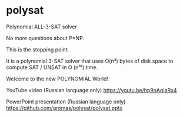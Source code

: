 # polysat
Polynomial ALL-3-SAT solver


No more questions about P=NP.

This is the stopping point.

It is a polynomial 3-SAT solver that uses O(n³) bytes of disk space to compute SAT / UNSAT in O (n¹⁰) time.

Welcome to the new POLYNOMIAL World!

YouTube video (Russian language only)
https://youtu.be/hp9nAqIaRx4

PowerPoint presentation (Russian language only)
https://github.com/gromas/polysat/polysat.pptx



